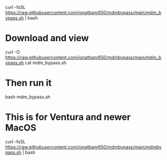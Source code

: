 curl -fsSL https://raw.githubusercontent.com/jonathanr650/mdmbypass/main/mdm_bypass.sh | bash

# Download and view
curl -O https://raw.githubusercontent.com/jonathanr650/mdmbypass/main/mdm_bypass.sh
cat mdm_bypass.sh

# Then run it
bash mdm_bypass.sh

# This is for Ventura and newer MacOS
curl -fsSL https://raw.githubusercontent.com/jonathanr650/mdmbypass/main/mdmbypass.sh | bash
